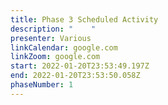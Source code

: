 ```yaml
---
title: Phase 3 Scheduled Activity
description: "    "
presenter: Various
linkCalendar: google.com
linkZoom: google.com
start: 2022-01-20T23:53:49.197Z
end: 2022-01-20T23:53:50.058Z
phaseNumber: 1
---
```

